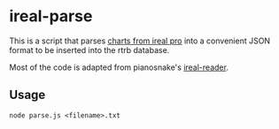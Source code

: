 # ireal-parse

This is a script that parses [charts from ireal pro](http://www.irealb.com/forums/) into a convenient JSON format to be inserted into the rtrb database.

Most of the code is adapted from pianosnake's [ireal-reader](https://www.npmjs.com/package/ireal-reader).

## Usage

```
node parse.js <filename>.txt
```
